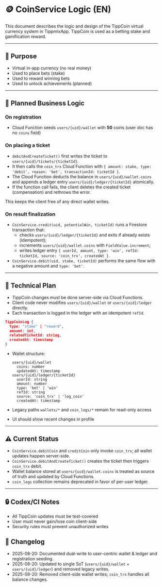 # 🪙 CoinService Logic (EN)

This document describes the logic and design of the TippCoin virtual currency system in TippmixApp.
TippCoin is used as a betting stake and gamification reward.

---

## 🎯 Purpose

- Virtual in-app currency (no real money)
- Used to place bets (stake)
- Used to reward winning bets
- Used to unlock achievements (planned)

---

## 🧠 Planned Business Logic

### On registration

- Cloud Function seeds `users/{uid}/wallet` with **50** coins (user doc has no `coins` field)

### On placing a ticket

- `debitAndCreateTicket()` first writes the ticket to
  `users/{uid}/tickets/{ticketId}`.
- It then calls the `coin_trx` Cloud Function with
  `{ amount: stake, type: 'debit', reason: 'bet', transactionId: ticketId }`.
- The Cloud Function deducts the balance in
  `users/{uid}/wallet.coins` and appends a ledger entry
  `users/{uid}/ledger/{ticketId}` atomically.
- If the function call fails, the client deletes the created ticket
  (compensation) and rethrows the error.

This keeps the client free of any direct wallet writes.

### On result finalization

- `CoinService.credit(uid, potentialWin, ticketId)` runs a Firestore transaction that:
  - checks `users/{uid}/ledger/{ticketId}` and exits if already exists (idempotent);
  - increments `users/{uid}/wallet.coins` with `FieldValue.increment`;
  - writes ledger entry `{ userId, amount, type: 'win', refId: ticketId, source: 'coin_trx', createdAt }`.
- `CoinService.debit(uid, stake, ticketId)` performs the same flow with a negative amount and `type: 'bet'`.

---

## 🧾 Technical Plan

- TippCoin changes must be done server-side via Cloud Functions.
- Client code never modifies `users/{uid}/wallet` or `users/{uid}/ledger` directly.
- Each transaction is logged in the ledger with an idempotent `refId`.

```json
TippCoinLog {
  type: "stake" | "reward",
  amount: int,
  relatedTicketId: string,
  createdAt: timestamp
}
```

- Wallet structure:

  ```
  users/{uid}/wallet
    coins: number
    updatedAt: timestamp
  users/{uid}/ledger/{ticketId}
    userId: string
    amount: number
    type: 'bet' | 'win'
    refId: string
    source: 'coin_trx' | 'log_coin'
    createdAt: timestamp
  ```
- Legacy paths `wallets/*` and `coin_logs/*` remain for read-only access
- UI should show recent changes in profile

---

## ⚠️ Current Status

- `CoinService.debitCoin` and `creditCoin` only invoke `coin_trx`; all wallet updates happen server-side.
- `CoinService.debitAndCreateTicket()` creates the ticket then triggers `coin_trx` debit.
- Wallet balance stored at `users/{uid}/wallet.coins` is treated as source of truth and updated by Cloud Functions.
- `coin_logs` collection remains deprecated in favor of per-user ledger.

---

## 🔒 Codex/CI Notes

- All TippCoin updates must be test-covered
- User must never gain/lose coin client-side
- Security rules must prevent unauthorized writes

## 📘 Changelog

- 2025-08-20: Documented dual-write to user-centric wallet & ledger and registration seeding.
- 2025-08-20: Updated to single SoT (`users/{uid}/wallet` + `users/{uid}/ledger`) and removed legacy writes.
- 2025-08-20: Removed client-side wallet writes; `coin_trx` handles all balance changes.
